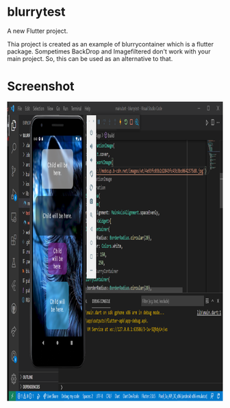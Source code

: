 # blurrytest

A new Flutter project.


Thia project is created as an example of blurrycontainer which is a flutter package. Sompetimes BackDrop and Imagefiltered don't work 
with your main project. So, this can be used as an alternative to that.
                                                                   



# Screenshot

<img src="images/ex.PNG" height="700" width="700">
